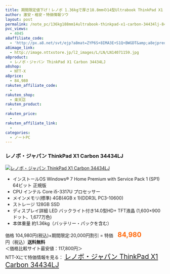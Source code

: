 ```yaml
---
title: 期間限定値下げ！レノボ 1.36kgで厚さ18.8mmの14型Ultrabook ThinkPad X1 Carbon 34434LJ 特価84,980円！送料無料！
author: 激安・格安・特価情報ツウ
layout: post
permalink: /note_pc/136kg188mm14ultrabook-thinkpad-x1-carbon-34434lj-84980.html
pvc_views:
  - 4045
a8affiliate_code:
  - 'http://px.a8.net/svt/ejp?a8mat=ZYP6S+8IMA3E+S1Q+BWGDT&amp;a8ejpredirect=http://nttxstore.jp/_II_LN14071159'
a8image_link:
  - http://image.nttxstore.jp/l2_images/L/LN/LN14071159.jpg
a8product:
  - レノボ・ジャパン ThinkPad X1 Carbon 34434LJ
a8shop:
  - NTT-X
a8price:
  - 84,980
rakuten_affiliate_code:
  - 
rakuten_shop:
  - 楽天店
rakuten_product:
  - 
rakuten_price:
  - 
rakuten_affiliate_link:
  - 
categories:
  - ノートPC
---
```

### レノボ・ジャパン ThinkPad X1 Carbon 34434LJ

<div class="img-bg2 img_L">
  <a title="レノボ・ジャパン ThinkPad X1 Carbon 34434LJ" href="http://px.a8.net/svt/ejp?a8mat=ZYP6S+8IMA3E+S1Q+BWGDT&a8ejpredirect=http://nttxstore.jp/_II_LN14071159" target="_blank"><img src="http://i2.wp.com/image.nttxstore.jp/l2_images/L/LN/LN14071159.jpg?resize=120%2C120" border="0" alt="レノボ・ジャパン ThinkPad X1 Carbon 34434LJ" style="border: 0pt none;" data-recalc-dims="1" /></a>
</div>

<!--more-->

  * インストールOS Windows® 7 Home Premium with Service Pack 1 (SP1) 64ビット 正規版
  * CPU インテル Core i5-3317U プロセッサー
  * メインメモリ(標準) 4GB(4GB x 1)(DDR3L PC3-10600)
  * ストレージ 128GB SSD
  * ディスプレイ詳細 LED バックライト付き14.0型HD+ TFT液晶 (1,600×900ドット、1,677万色)
  * 本体重量 約1.36kg（バッテリー・パックを含む）

価格 104,980円(税込)+期間限定:20,000円割引 = 特価　<span style="color: #ff6600; font-size: 150%;"><strong>84,980</strong></span> 円（税込）**送料無料**  
＜価格比較サイト最安値：117,800円＞  
NTT-Xにて特価情報を見る： <span style="font-size: 150%;"><a href="http://px.a8.net/svt/ejp?a8mat=ZYP6S+8IMA3E+S1Q+BWGDT&a8ejpredirect=http://nttxstore.jp/_II_LN14071159" target="_blank">レノボ・ジャパン ThinkPad X1 Carbon 34434LJ</a></span>